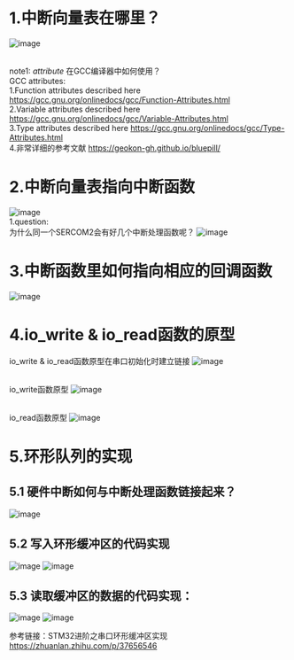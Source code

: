 
# 1.中断向量表在哪里？
![image](https://github.com/yuchengstudio/SAME54/blob/master/SEROCOM/reference/%E4%B8%AD%E6%96%AD%E5%90%91%E9%87%8F%E8%A1%A8_001.png)

<br/>note1: _attribute_ 在GCC编译器中如何使用？
<br/>GCC attributes:
 <br/> 1.Function attributes described here
 https://gcc.gnu.org/onlinedocs/gcc/Function-Attributes.html
 <br/> 2.Variable attributes described here
 https://gcc.gnu.org/onlinedocs/gcc/Variable-Attributes.html
 <br/> 3.Type attributes described here
 https://gcc.gnu.org/onlinedocs/gcc/Type-Attributes.html
 <br/> 4.非常详细的参考文献
 https://geokon-gh.github.io/bluepill/



# 2.中断向量表指向中断函数
![image](https://github.com/yuchengstudio/SAME54/blob/master/SEROCOM/reference/%E4%B8%AD%E6%96%AD%E5%90%91%E9%87%8F%E8%A1%A8_003.png)
<br/> 1.question:
<br/> 为什么同一个SERCOM2会有好几个中断处理函数呢？
![image](https://github.com/yuchengstudio/SAME54/blob/master/SEROCOM/reference/%E4%B8%AD%E6%96%AD%E5%90%91%E9%87%8F%E8%A1%A8_004_.png)


# 3.中断函数里如何指向相应的回调函数
![image](https://github.com/yuchengstudio/SAME54/blob/master/SEROCOM/reference/%E4%B8%AD%E6%96%AD%E5%90%91%E9%87%8F%E8%A1%A8_004.png)


# 4.io_write & io_read函数的原型
io_write & io_read函数原型在串口初始化时建立链接
![image](https://github.com/yuchengstudio/SAME54/blob/master/SEROCOM/reference/%E4%B8%AD%E6%96%AD%E5%90%91%E9%87%8F%E8%A1%A8_005.png)

<br/> io_write函数原型
![image](https://github.com/yuchengstudio/SAME54/blob/master/SEROCOM/reference/%E4%B8%AD%E6%96%AD%E5%90%91%E9%87%8F%E8%A1%A8_006.png)

<br/> io_read函数原型
![image](https://github.com/yuchengstudio/SAME54/blob/master/SEROCOM/reference/%E4%B8%AD%E6%96%AD%E5%90%91%E9%87%8F%E8%A1%A8_007.png)


# 5.环形队列的实现
## 5.1 硬件中断如何与中断处理函数链接起来？
![image](https://github.com/yuchengstudio/SAME54/blob/master/SEROCOM/reference/%E4%B8%AD%E6%96%AD%E5%90%91%E9%87%8F_008.jpg)

## 5.2 写入环形缓冲区的代码实现
![image](https://github.com/yuchengstudio/SAME54/blob/master/SEROCOM/reference/%E4%B8%AD%E6%96%AD%E5%90%91%E9%87%8F_009.jpg)
![image](https://github.com/yuchengstudio/SAME54/blob/master/SEROCOM/reference/%E4%B8%AD%E6%96%AD%E5%90%91%E9%87%8F%E8%A1%A8_010.png)

## 5.3 读取缓冲区的数据的代码实现：
![image](https://github.com/yuchengstudio/SAME54/blob/master/SEROCOM/reference/%E4%B8%AD%E6%96%AD%E5%90%91%E9%87%8F_011.jpg)
![image](https://github.com/yuchengstudio/SAME54/blob/master/SEROCOM/reference/%E4%B8%AD%E6%96%AD%E5%90%91%E9%87%8F%E8%A1%A8_012.png)



参考链接：STM32进阶之串口环形缓冲区实现
<br/>https://zhuanlan.zhihu.com/p/37656546
